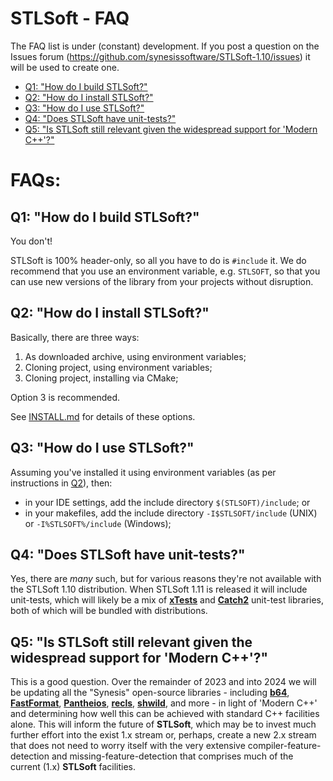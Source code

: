 # STLSoft - FAQ <!-- omit in toc -->

The FAQ list is under (constant) development. If you post a question on the
Issues forum (https://github.com/synesissoftware/STLSoft-1.10/issues)
it will be used to create one.


- [Q1: "How do I build STLSoft?"](#q1-how-do-i-build-stlsoft)
- [Q2: "How do I install STLSoft?"](#q2-how-do-i-install-stlsoft)
- [Q3: "How do I use STLSoft?"](#q3-how-do-i-use-stlsoft)
- [Q4: "Does STLSoft have unit-tests?"](#q4-does-stlsoft-have-unit-tests)
- [Q5: "Is STLSoft still relevant given the widespread support for 'Modern C++'?"](#q5-is-stlsoft-still-relevant-given-the-widespread-support-for-modern-c)


# FAQs: <!-- omit in toc -->

## Q1: "How do I build STLSoft?"

You don't!

STLSoft is 100% header-only, so all you have to do is `#include` it. We do recommend that you use an environment variable, e.g. `STLSOFT`, so that you can use new versions of the library from your projects without disruption.


## Q2: "How do I install STLSoft?"

Basically, there are three ways:

1. As downloaded archive, using environment variables;
2. Cloning project, using environment variables;
3. Cloning project, installing via CMake;

Option 3 is recommended.

See [INSTALL.md](./INSTALL.md) for details of these options.


## Q3: "How do I use STLSoft?"

Assuming you've installed it using environment variables (as per instructions in [Q2](#q2-how-do-i-install-stlsoft)), then:

* in your IDE settings, add the include directory `$(STLSOFT)/include`; or
* in your makefiles, add the include directory `-I$STLSOFT/include` (UNIX) or `-I%STLSOFT%/include` (Windows);


## Q4: "Does STLSoft have unit-tests?"

Yes, there are *many* such, but for various reasons they're not available with the STLSoft 1.10 distribution. When STLSoft 1.11 is released it will include unit-tests, which will likely be a mix of [**xTests**](https://github.com/synesissoftware/xTests) and [**Catch2**](https://github.com/catchorg/Catch2) unit-test libraries, both of which will be bundled with distributions.


## Q5: "Is STLSoft still relevant given the widespread support for 'Modern C++'?"

This is a good question. Over the remainder of 2023 and into 2024 we will be updating all the "Synesis" open-source libraries - including
[**b64**](https://github.com/synesissoftware/b64),
[**FastFormat**](https://github.com/synesissoftware/FastFormat),
[**Pantheios**](https://github.com/synesissoftware/Pantheios),
[**recls**](https://github.com/synesissoftware/recls),
[**shwild**](https://github.com/synesissoftware/shwild),
and more - in light of 'Modern C++' and determining how well this can be achieved with standard C++ facilities alone. This will inform the future of **STLSoft**, which may be to invest much further effort into the exist 1.x stream or, perhaps, create a new 2.x stream that does not need to worry itself with the very extensive compiler-feature-detection and missing-feature-detection that comprises much of the current (1.x) **STLSoft** facilities.
